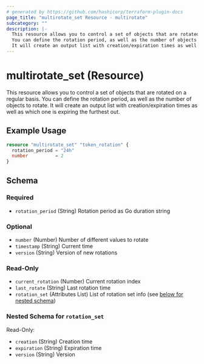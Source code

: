 ```yaml
---
# generated by https://github.com/hashicorp/terraform-plugin-docs
page_title: "multirotate_set Resource - multirotate"
subcategory: ""
description: |-
  This resource allows you to control a set of objects that are rotated on a regular basis.
  You can define the rotation period, as well as the number of objects to rotate.
  It will create an output list with creation/expiration times as well as which one is expiring the furthest out.
---
```


# multirotate_set (Resource)

This resource allows you to control a set of objects that are rotated on a regular basis.
You can define the rotation period, as well as the number of objects to rotate.
It will create an output list with creation/expiration times as well as which one is expiring the furthest out.

## Example Usage

```terraform
resource "multirotate_set" "token_rotation" {
  rotation_period = "24h"
  number          = 2
}
```

<!-- schema generated by tfplugindocs -->
## Schema

### Required

- `rotation_period` (String) Rotation period as Go duration string

### Optional

- `number` (Number) Number of different values to rotate
- `timestamp` (String) Current time
- `version` (String) Version of new rotations

### Read-Only

- `current_rotation` (Number) Current rotation index
- `last_rotate` (String) Last rotation time
- `rotation_set` (Attributes List) List of rotation set info (see [below for nested schema](#nestedatt--rotation_set))

<a id="nestedatt--rotation_set"></a>
### Nested Schema for `rotation_set`

Read-Only:

- `creation` (String) Creation time
- `expiration` (String) Expiration time
- `version` (String) Version
